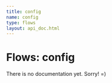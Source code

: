 ```yaml
---
title: config
name: config
type: flows
layout: api_doc.html
---
```

# Flows: config


There is no documentation yet. Sorry! =)


